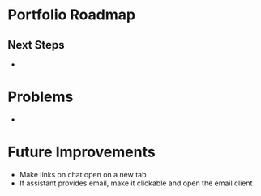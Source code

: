 # Portfolio Roadmap

## Next Steps

-

# Problems

-

# Future Improvements

- Make links on chat open on a new tab
- If assistant provides email, make it clickable and open the email client
